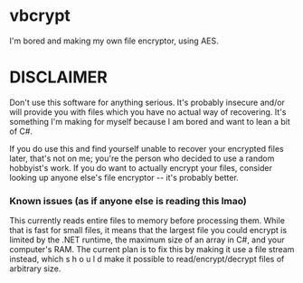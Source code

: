 # vbcrypt
I'm bored and making my own file encryptor, using AES.

# DISCLAIMER
Don't use this software for anything serious. It's probably insecure and/or will provide you with files which you have no actual way of recovering.
It's something I'm making for myself because I am bored and want to lean a bit of C#.

If you do use this and find yourself unable to recover your encrypted files later, that's not on me; you're the person who decided to use a random hobbyist's work.
If you do want to actually encrypt your files, consider looking up anyone else's file encryptor -- it's probably better.

### Known issues (as if anyone else is reading this lmao)
This currently reads entire files to memory before processing them. While that is fast for small files, it means that the largest file you could encrypt is limited by the .NET runtime, the maximum size of an array in C#, and your computer's RAM. The current plan is to fix this by making it use a file stream instead, which s h o u l d make it possible to read/encrypt/decrypt files of arbitrary size.
